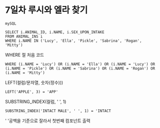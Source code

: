 # 7일차 루시와 엘라 찾기
    mySQL

    SELECT i.ANIMAL_ID, i.NAME, i.SEX_UPON_INTAKE
    FROM ANIMAL_INS i
    WHERE i.NAME IN ('Lucy', 'Ella', 'Pickle', 'Sabrina', 'Rogan', 'Mitty')

WHERE 절 처음 코드

    WHERE (i.NAME = 'Lucy') OR (i.NAME = 'Ella') OR (i.NAME = 'Lucy') OR (i.NAME = 'Pickle') OR (i.NAME = 'Sabrina') OR (i.NAME = 'Rogan') OR (i.NAME = 'Mitty')

LEFT(컬럼/문자열, 숫자(정수)))

    LEFT('APPLE', 3) = 'APP'

SUBSTRING_INDEX(컬럼, ' ', 1)

    SUBSTRING_INDEX('INTACT MALE', ' ', 1) = 'INTACT
' '공백을 기준으로 잘라서 첫번째 컴포넌트 출력